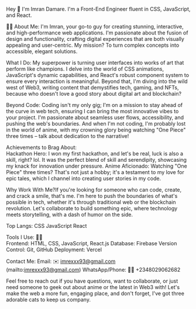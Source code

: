 Hey 👋 I'm Imran Damare. I'm a Front-End Engineer fluent in CSS, JavaScript, and React.


💼🚀 About Me: I'm Imran, your go-to guy for creating stunning, interactive, and high-performance web applications. I'm passionate about the fusion of design and functionality, crafting digital experiences that are both visually appealing and user-centric. My mission? To turn complex concepts into accessible, elegant solutions.

What I Do: My superpower is turning user interfaces into works of art that perform like champions. I delve into the world of CSS animations, JavaScript's dynamic capabilities, and React's robust component system to ensure every interaction is meaningful. Beyond that, I'm diving into the wild west of Web3, writing content that demystifies tech, gaming, and NFTs, because who doesn't love a good story about digital art and blockchain?

Beyond Code: Coding isn't my only gig; I'm on a mission to stay ahead of the curve in web tech, ensuring I can bring the most innovative vibes to your project. I'm passionate about seamless user flows, accessibility, and pushing the web's boundaries. And when I'm not coding, I'm probably lost in the world of anime, with my crowning glory being watching "One Piece" three times – talk about dedication to the narrative!

Achievements to Brag About:  
Hackathon Hero: I won my first hackathon, and let's be real, luck is also a skill, right? lol. It was the perfect blend of skill and serendipity, showcasing my knack for innovation under pressure.
Anime Aficionado: Watching "One Piece" three times? That's not just a hobby; it's a testament to my love for epic tales, which I channel into creating user stories in my code.

Why Work With Me?If you're looking for someone who can code, create, and crack a smile, that's me. I'm here to push the boundaries of what's possible in tech, whether it's through traditional web or the blockchain revolution. Let's collaborate to build something epic, where technology meets storytelling, with a dash of humor on the side.

Top Langs:
CSS
JavaScript
React

Tools I Use: 🤹‍♂️  
Frontend: HTML, CSS, JavaScript, React.js
Database: Firebase
Version Control: Git, GitHub
Deployment: Vercel

Contact Me:
Email: ✉️ imrexxx93@gmail.com (mailto:imrexxx93@gmail.com)
WhatsApp/Phone: 🤙📱 +2348029062682

Feel free to reach out if you have questions, want to collaborate, or just need someone to geek out about anime or the latest in Web3 with! Let's make the web a more fun, engaging place, and don't forget, I've got three adorable cats to keep us company.